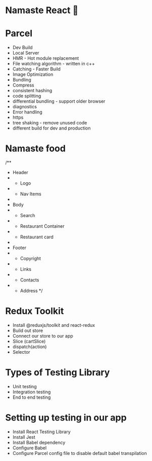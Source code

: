 # Namaste React 🚀

# Parcel

- Dev Build
- Local Server
- HMR - Hot module replacement
- File watching algorithm - written in c++
- Catching - Faster Build
- Image Optimization
- Bundling
- Compress
- consistent hashing
- code splitting
- differential bundling - support older browser
- diagnostics
- Error handling
- https
- tree shaking - remove unused code
- different build for dev and production

# Namaste food

/\*\*

- Header
- - Logo
- - Nav Items
-
- Body
- - Search
- - Restaurant Container
- - Restaurant card
-
- Footer
- - Copyright
- - Links
- - Contacts
- - Address
    \*/

# Redux Toolkit

- Install @reduxjs/toolkit and react-redux
- Build out store
- Connect our store to our app
- Slice (cartSlice)
- dispatch(action)
- Selector

# Types of Testing Library

- Unit testing
- Integration testing
- End to end testing

# Setting up testing in our app

- Install React Testing Library
- Install Jest
- Install Babel dependency
- Configure Babel
- Configure Parcel config file to disable default babel transpilation
